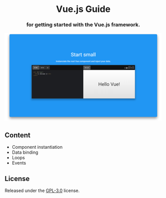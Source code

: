 <h1 align="center">Vue.js Guide</h1>

<h3 align="center">for getting started with the Vue.js framework.</h>

<p align="center">
  <a href="https://jsulpis.github.io/vuejs-guide/"><img src="https://raw.githubusercontent.com/jsulpis/vuejs-guide/master/preview.png" alt="preview image"/></a>
</p>

## Content

- Component instantiation
- Data binding
- Loops
- Events


## License

Released under the [GPL-3.0](https://github.com/jsulpis/vuejs-guide/blob/master/LICENSE) license.
